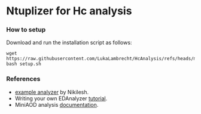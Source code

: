 # Ntuplizer for Hc analysis

### How to setup
Download and run the installation script as follows:

```
wget https://raw.githubusercontent.com/LukaLambrecht/HcAnalysis/refs/heads/main/setup.sh
bash setup.sh
```

### References
- [example analyzer](https://github.com/nikhsub/HZZ4lc/blob/master/CMSSW_12_6_0/src/hplusc/HcAnalyzer/plugins/HcAnalyzer.cc) by Nikilesh.
- Writing your own EDAnalyzer [tutorial](https://twiki.cern.ch/twiki/bin/view/CMSPublic/WorkBookWriteFrameworkModule).
- MiniAOD analysis [documentation](https://twiki.cern.ch/twiki/bin/view/CMSPublic/WorkBookMiniAOD2015).
